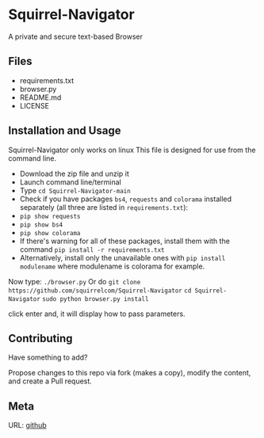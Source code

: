 # Squirrel-Navigator
 A private and secure text-based Browser

## Files
* requirements.txt
* browser.py
* README.md
* LICENSE

## Installation and Usage
Squirrel-Navigator only works on linux
This file is designed for use from the command line.

* Download the zip file and unzip it
* Launch command line/terminal
* Type `cd Squirrel-Navigator-main`
* Check if you have packages `bs4`, `requests` and `colorama` installed separately (all three are listed in `requirements.txt`):
* `pip show requests`
* `pip show bs4`
* `pip show colorama`
* If there's warning for all of these packages, install them with the command `pip install -r requirements.txt`
* Alternatively, install only the unavailable ones with `pip install modulename` where modulename is colorama for example.

Now type: `./browser.py`
Or do 
`git clone https://github.com/squirrelcom/Squirrel-Navigator`
`cd Squirrel-Navigator`
`sudo python browser.py install`


click enter and, it will display how to pass parameters.


## Contributing
Have something to add?

Propose changes to this repo via fork (makes a copy), modify the content, and create a Pull request.


## Meta
URL: [github](https://github.com/squirrelcom/Squirrel-Navigator)

